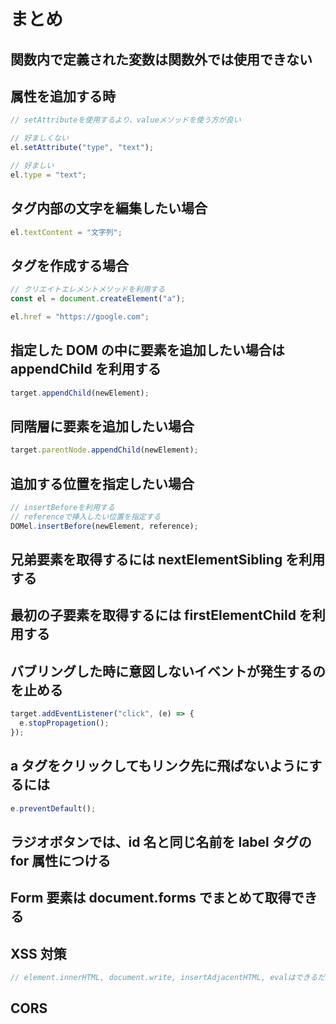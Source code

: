 
# まとめ

## 関数内で定義された変数は関数外では使用できない

## 属性を追加する時

```js
// setAttributeを使用するより、valueメソッドを使う方が良い

// 好ましくない
el.setAttribute("type", "text");

// 好ましい
el.type = "text";
```

## タグ内部の文字を編集したい場合

```js
el.textContent = "文字列";
```

## タグを作成する場合

```js
// クリエイトエレメントメソッドを利用する
const el = document.createElement("a");

el.href = "https://google.com";
```

## 指定した DOM の中に要素を追加したい場合は appendChild を利用する

```js
target.appendChild(newElement);
```

## 同階層に要素を追加したい場合

```js
target.parentNode.appendChild(newElement);
```

## 追加する位置を指定したい場合

```js
// insertBeforeを利用する
// referenceで挿入したい位置を指定する
DOMel.insertBefore(newElement, reference);
```

## 兄弟要素を取得するには nextElementSibling を利用する

## 最初の子要素を取得するには firstElementChild を利用する

## バブリングした時に意図しないイベントが発生するのを止める

```js
target.addEventListener("click", (e) => {
  e.stopPropagetion();
});
```

## a タグをクリックしてもリンク先に飛ばないようにするには

```js
e.preventDefault();
```

## ラジオボタンでは、id 名と同じ名前を label タグの for 属性につける

## Form 要素は document.forms でまとめて取得できる

## XSS 対策

```js
// element.innerHTML, document.write, insertAdjacentHTML, evalはできるだけ使わない
```

## CORS

